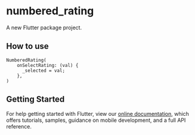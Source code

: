 # numbered_rating

A new Flutter package project.

## How to use

    NumberedRating(
        onSelectRating: (val) {
          _selected = val;
        },
    )

## Getting Started

For help getting started with Flutter, view our
[online documentation](https://flutter.io/docs), which offers tutorials,
samples, guidance on mobile development, and a full API reference.
